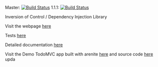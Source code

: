 Master: [![Build Status](https://travis-ci.org/lcavadas/arenite.svg?branch=master)](https://travis-ci.org/lcavadas/arenite)
1.1.1: [![Build Status](https://travis-ci.org/lcavadas/arenite.svg?branch=1.1.1)](https://travis-ci.org/lcavadas/arenite)

Inversion of Control / Dependency Injection Library

Visit the webpage <a href="//lcavadas.github.io/arenite">here</a>

Tests <a href="//cdn.rawgit.com/lcavadas/arenite/master/test/test.html">here</a>

Detailed documentation <a href="//cdn.rawgit.com/lcavadas/arenite/master/docs/core.html">here</a>

Visit the Demo TodoMVC app built with arenite <a href="//cdn.rawgit.com/lcavadas/arenite-todo/1.5.0/static/index.html">here</a> and source code <a href="//github.com/lcavadas/arenite-todo">here</a>
upda

